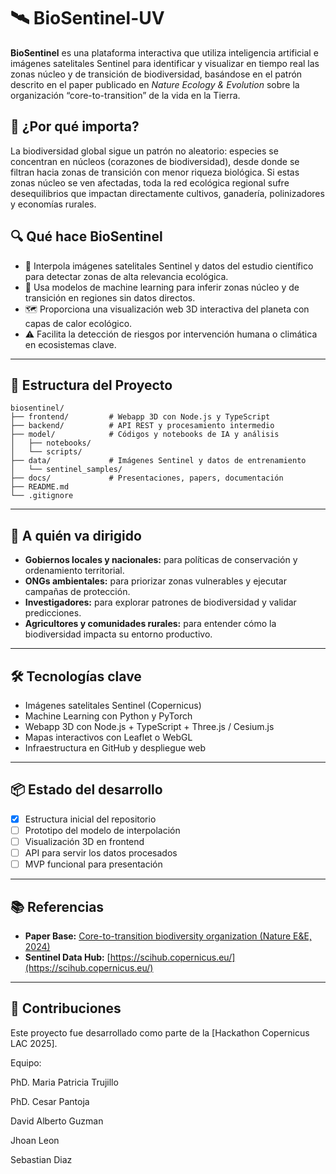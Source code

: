 # 🛰️ BioSentinel-UV

**BioSentinel** es una plataforma interactiva que utiliza inteligencia artificial e imágenes satelitales Sentinel para identificar y visualizar en tiempo real las zonas núcleo y de transición de biodiversidad, basándose en el patrón descrito en el paper publicado en *Nature Ecology & Evolution* sobre la organización “core-to-transition” de la vida en la Tierra.

## 🌱 ¿Por qué importa?

La biodiversidad global sigue un patrón no aleatorio: especies se concentran en núcleos (corazones de biodiversidad), desde donde se filtran hacia zonas de transición con menor riqueza biológica. Si estas zonas núcleo se ven afectadas, toda la red ecológica regional sufre desequilibrios que impactan directamente cultivos, ganadería, polinizadores y economías rurales.

## 🔍 Qué hace BioSentinel

- 📡 Interpola imágenes satelitales Sentinel y datos del estudio científico para detectar zonas de alta relevancia ecológica.
- 🧠 Usa modelos de machine learning para inferir zonas núcleo y de transición en regiones sin datos directos.
- 🗺️ Proporciona una visualización web 3D interactiva del planeta con capas de calor ecológico.
- ⚠️ Facilita la detección de riesgos por intervención humana o climática en ecosistemas clave.

---

## 📁 Estructura del Proyecto

```plaintext
biosentinel/
├── frontend/         # Webapp 3D con Node.js y TypeScript
├── backend/          # API REST y procesamiento intermedio
├── model/            # Códigos y notebooks de IA y análisis
│   ├── notebooks/
│   └── scripts/
├── data/             # Imágenes Sentinel y datos de entrenamiento
│   └── sentinel_samples/
├── docs/             # Presentaciones, papers, documentación
├── README.md
└── .gitignore
````

---

## 👥 A quién va dirigido

* **Gobiernos locales y nacionales:** para políticas de conservación y ordenamiento territorial.
* **ONGs ambientales:** para priorizar zonas vulnerables y ejecutar campañas de protección.
* **Investigadores:** para explorar patrones de biodiversidad y validar predicciones.
* **Agricultores y comunidades rurales:** para entender cómo la biodiversidad impacta su entorno productivo.

---

## 🛠️ Tecnologías clave

* Imágenes satelitales Sentinel (Copernicus)
* Machine Learning con Python y PyTorch
* Webapp 3D con Node.js + TypeScript + Three.js / Cesium.js
* Mapas interactivos con Leaflet o WebGL
* Infraestructura en GitHub y despliegue web

---

## 📦 Estado del desarrollo

* [x] Estructura inicial del repositorio
* [ ] Prototipo del modelo de interpolación
* [ ] Visualización 3D en frontend
* [ ] API para servir los datos procesados
* [ ] MVP funcional para presentación

---

## 📚 Referencias

* **Paper Base:** [Core-to-transition biodiversity organization (Nature E\&E, 2024)](https://www.nature.com/articles/s41559-025-02724-5#Sec6)
* **Sentinel Data Hub:** [https://scihub.copernicus.eu/](https://scihub.copernicus.eu/)

---

## 🧠 Contribuciones

Este proyecto fue desarrollado como parte de la \[Hackathon Copernicus LAC 2025].

Equipo:

PhD. Maria Patricia Trujillo

PhD. Cesar Pantoja

David Alberto Guzman

Jhoan Leon

Sebastian Diaz
